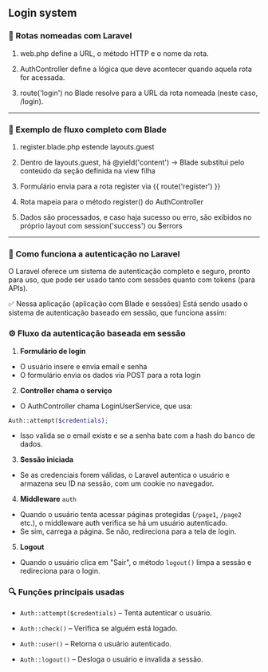 ## Login system

### 🧭 Rotas nomeadas com Laravel
1. web.php define a URL, o método HTTP e o nome da rota.

2. AuthController define a lógica que deve acontecer quando aquela rota for acessada.

3. route('login') no Blade resolve para a URL da rota nomeada (neste caso, /login).
___

### 🧪 Exemplo de fluxo completo com Blade
1. register.blade.php estende layouts.guest

2. Dentro de layouts.guest, há @yield('content') → Blade substitui pelo conteúdo da seção definida na view filha

3. Formulário envia para a rota register via {{ route('register') }}
4. Rota mapeia para o método register() do AuthController

5. Dados são processados, e caso haja sucesso ou erro, são exibidos no próprio layout com session('success') ou $errors
___

### 🔐 Como funciona a autenticação no Laravel
O Laravel oferece um sistema de autenticação completo e seguro, pronto para uso, que pode ser usado tanto com sessões quanto com tokens (para APIs).

✅ Nessa aplicação (aplicação com Blade e sessões)
Está sendo usado o sistema de autenticação baseado em sessão, que funciona assim:

### ⚙️ Fluxo da autenticação baseada em sessão
1. **Formulário de login**
- O usuário insere e envia email e senha
- O formulário envia os dados via POST para a rota login

2. **Controller chama o serviço**
- O AuthController chama LoginUserService, que usa:
```php
Auth::attempt($credentials);
```
- Isso valida se o email existe e se a senha bate com a hash do banco de dados.

3. **Sessão iniciada**
- Se as credenciais forem válidas, o Laravel autentica o usuário e armazena seu ID na sessão, com um cookie no navegador.

4. **Middleware** ``auth``
- Quando o usuário tenta acessar páginas protegidas (``/page1``, ``/page2`` etc.), o middleware auth verifica se há um usuário autenticado.
- Se sim, carrega a página. Se não, redireciona para a tela de login.

5. **Logout**
- Quando o usuário clica em "Sair", o método ``logout()`` limpa a sessão e redireciona para o login.

### 🔍 Funções principais usadas
- ``Auth::attempt($credentials)`` – Tenta autenticar o usuário.

- ``Auth::check()`` – Verifica se alguém está logado.

- ``Auth::user()`` – Retorna o usuário autenticado.

- ``Auth::logout()`` – Desloga o usuário e invalida a sessão.